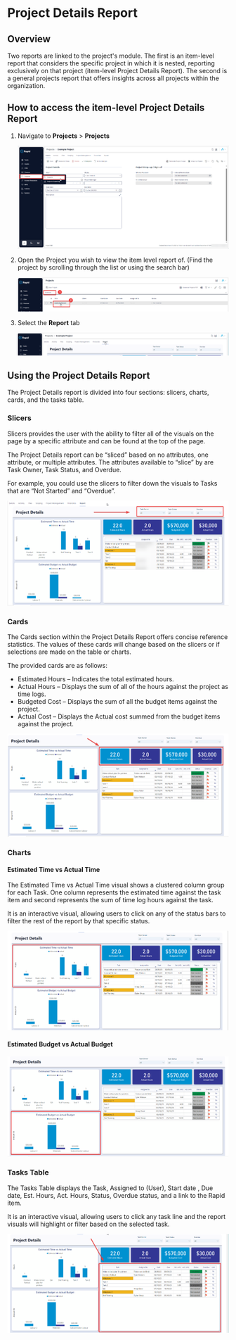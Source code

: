 # Project Details Report

## Overview

Two reports are linked to the project's module. The first is an item-level report that considers the specific project in which it is nested, reporting exclusively on that project (item-level Project Details Report). The second is a general projects report that offers insights across all projects within the organization.

## How to access the item-level Project Details Report

1. Navigate to **Projects** &gt; **Projects**  

    ![Side bar navigate to projects](<Side bar navigate to projects.png>)

2. Open the Project you wish to view the item level report of. (Find the project by scrolling through the list or using the search bar)

    ![Open a Project](<Open a project.png>)

3. Select the **Report** tab  

    ![Navigate to the report tab](<Select the report tab.png>)

## Using the Project Details Report

The Project Details report is divided into four sections: slicers, charts, cards, and the tasks table.

### Slicers

Slicers provides the user with the ability to filter all of the visuals on the page by a specific attribute and can be found at the top of the page.

The Project Details report can be “sliced” based on no attributes, one attribute, or multiple attributes. The attributes available to “slice” by are Task Owner, Task Status, and Overdue.

For example, you could use the slicers to filter down the visuals to Tasks that are “Not Started” and “Overdue”.

![Project details report with slicers highlighted](<Project details report slicers highlighted.png>)

### Cards

The Cards section within the Project Details Report offers concise reference statistics. The values of these cards will change based on the slicers or if selections are made on the table or charts.

The provided cards are as follows:

- Estimated Hours – Indicates the total estimated hours.
- Actual Hours – Displays the sum of all of the hours against the project as time logs.
- Budgeted Cost – Displays the sum of all the budget items against the project.
- Actual Cost – Displays the Actual cost summed from the budget items against the project.

![Project details report with cards highlighted](<project details report cards highlighted.png>)

### Charts

#### Estimated Time vs Actual Time

The Estimated Time vs Actual Time visual shows a clustered column group for each Task. One column represents the estimated time against the task item and second represents the sum of time log hours against the task.

It is an interactive visual, allowing users to click on any of the status bars to filter the rest of the report by that specific status.

![Project details report with time graph highlighted](<project details report time hihglighted.png>)

#### Estimated Budget vs Actual Budget

![Project details report with budget highlighted](<Project details report budget highlighted.png>)

### Tasks Table

The Tasks Table displays the Task, Assigned to (User), Start date , Due date, Est. Hours, Act. Hours, Status, Overdue status, and a link to the Rapid item.

It is an interactive visual, allowing users to click any task line and the report visuals will highlight or filter based on the selected task.

![Project details report with table highlighted](<Project details table highlighted.png>)